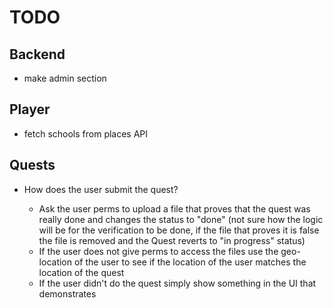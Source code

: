 # TODO

## Backend

- make admin section

## Player

- fetch schools from places API

## Quests

- How does the user submit the quest?

  - Ask the user perms to upload a file that proves that the quest was really done and changes the status to "done" (not sure how the logic will be for the verification to be done, if the file that proves it is false the file is removed and the Quest reverts to "in progress" status)
  - If the user does not give perms to access the files use the geo-location of the user to see if the location of the user matches the location of the quest
  - If the user didn't do the quest simply show something in the UI that demonstrates
